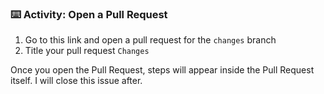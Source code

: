 ### :keyboard: Activity: Open a Pull Request
1. Go to this link and open a pull request for the `changes` branch
2. Title your pull request `Changes`


Once you open the Pull Request, steps will appear inside the Pull Request itself. I will close this issue after.